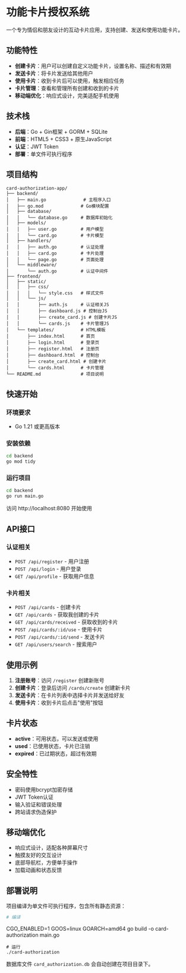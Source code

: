 # 功能卡片授权系统

一个专为情侣和朋友设计的互动卡片应用，支持创建、发送和使用功能卡片。

## 功能特性

- **创建卡片**：用户可以创建自定义功能卡片，设置名称、描述和有效期
- **发送卡片**：将卡片发送给其他用户
- **使用卡片**：收到卡片后可以使用，触发相应任务
- **卡片管理**：查看和管理所有创建和收到的卡片
- **移动端优化**：响应式设计，完美适配手机使用

## 技术栈

- **后端**：Go + Gin框架 + GORM + SQLite
- **前端**：HTML5 + CSS3 + 原生JavaScript
- **认证**：JWT Token
- **部署**：单文件可执行程序

## 项目结构

```
card-authorization-app/
├── backend/
│   ├── main.go              # 主程序入口
│   ├── go.mod              # Go模块配置
│   ├── database/
│   │   └── database.go     # 数据库初始化
│   ├── models/
│   │   ├── user.go         # 用户模型
│   │   └── card.go         # 卡片模型
│   ├── handlers/
│   │   ├── auth.go         # 认证处理
│   │   ├── card.go         # 卡片处理
│   │   └── page.go         # 页面处理
│   └── middleware/
│       └── auth.go         # 认证中间件
├── frontend/
│   ├── static/
│   │   ├── css/
│   │   │   └── style.css   # 样式文件
│   │   └── js/
│   │       ├── auth.js     # 认证相关JS
│   │       ├── dashboard.js # 控制台JS
│   │       ├── create_card.js # 创建卡片JS
│   │       └── cards.js    # 卡片管理JS
│   └── templates/          # HTML模板
│       ├── index.html      # 首页
│       ├── login.html      # 登录页
│       ├── register.html   # 注册页
│       ├── dashboard.html  # 控制台
│       ├── create_card.html # 创建卡片
│       └── cards.html      # 卡片管理
└── README.md               # 项目说明
```

## 快速开始

### 环境要求
- Go 1.21 或更高版本

### 安装依赖
```bash
cd backend
go mod tidy
```

### 运行项目
```bash
cd backend
go run main.go
```

访问 http://localhost:8080 开始使用

## API接口

### 认证相关
- `POST /api/register` - 用户注册
- `POST /api/login` - 用户登录
- `GET /api/profile` - 获取用户信息

### 卡片相关
- `POST /api/cards` - 创建卡片
- `GET /api/cards` - 获取我创建的卡片
- `GET /api/cards/received` - 获取收到的卡片
- `POST /api/cards/:id/use` - 使用卡片
- `POST /api/cards/:id/send` - 发送卡片
- `GET /api/users/search` - 搜索用户

## 使用示例

1. **注册账号**：访问 `/register` 创建新账号
2. **创建卡片**：登录后访问 `/cards/create` 创建新卡片
3. **发送卡片**：在卡片列表中选择卡片并发送给好友
4. **使用卡片**：收到卡片后点击"使用"按钮

## 卡片状态

- **active**：可用状态，可以发送或使用
- **used**：已使用状态，卡片已注销
- **expired**：已过期状态，超过有效期

## 安全特性

- 密码使用bcrypt加密存储
- JWT Token认证
- 输入验证和错误处理
- 跨站请求伪造保护

## 移动端优化

- 响应式设计，适配各种屏幕尺寸
- 触摸友好的交互设计
- 底部导航栏，方便单手操作
- 加载动画和状态反馈

## 部署说明

项目编译为单文件可执行程序，包含所有静态资源：

```bash
# 编译

```
CGO_ENABLED=1 GOOS=linux GOARCH=amd64 go build -o card-authorization main.go
```
# 运行
./card-authorization
```

数据库文件 `card_authorization.db` 会自动创建在项目目录下。
